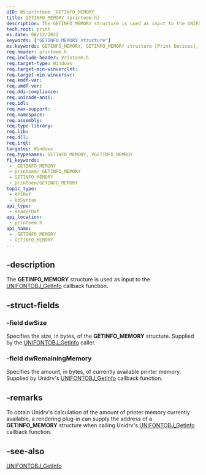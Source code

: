```yaml
---
UID: NS:printoem._GETINFO_MEMORY
title: GETINFO_MEMORY (printoem.h)
description: The GETINFO_MEMORY structure is used as input to the UNIFONTOBJ_GetInfo callback function.
tech.root: print
ms.date: 08/12/2022
keywords: ["GETINFO_MEMORY structure"]
ms.keywords: GETINFO_MEMORY, GETINFO_MEMORY structure [Print Devices], PGETINFO_MEMORY, PGETINFO_MEMORY structure pointer [Print Devices], PGETINFO_MEMROY, _GETINFO_MEMORY, print.getinfo_memory, print_unidrv-pscript_rendering_d39a4f36-c521-4da4-8f63-5121b344d33a.xml, printoem/GETINFO_MEMORY, printoem/PGETINFO_MEMORY
req.header: printoem.h
req.include-header: Printoem.h
req.target-type: Windows
req.target-min-winverclnt: 
req.target-min-winversvr: 
req.kmdf-ver: 
req.umdf-ver: 
req.ddi-compliance: 
req.unicode-ansi: 
req.idl: 
req.max-support: 
req.namespace: 
req.assembly: 
req.type-library: 
req.lib: 
req.dll: 
req.irql: 
targetos: Windows
req.typenames: GETINFO_MEMORY, PGETINFO_MEMROY
f1_keywords:
 - _GETINFO_MEMORY
 - printoem/_GETINFO_MEMORY
 - GETINFO_MEMORY
 - printoem/GETINFO_MEMORY
topic_type:
 - APIRef
 - kbSyntax
api_type:
 - HeaderDef
api_location:
 - printoem.h
api_name:
 - _GETINFO_MEMORY
 - GETINFO_MEMORY
---
```


## -description

The **GETINFO_MEMORY** structure is used as input to the [UNIFONTOBJ_GetInfo](/windows-hardware/drivers/ddi/printoem/nc-printoem-pfngetinfo) callback function.

## -struct-fields

### -field dwSize

Specifies the size, in bytes, of the **GETINFO_MEMORY** structure. Supplied by the [UNIFONTOBJ_GetInfo](/windows-hardware/drivers/ddi/printoem/nc-printoem-pfngetinfo) caller.

### -field dwRemainingMemory

Specifies the amount, in bytes, of currently available printer memory. Supplied by Unidrv's [UNIFONTOBJ_GetInfo](/windows-hardware/drivers/ddi/printoem/nc-printoem-pfngetinfo) callback function.

## -remarks

To obtain Unidrv's calculation of the amount of printer memory currently available, a rendering plug-in can supply the address of a **GETINFO_MEMORY** structure when calling Unidrv's [UNIFONTOBJ_GetInfo](/windows-hardware/drivers/ddi/printoem/nc-printoem-pfngetinfo) callback function.

## -see-also

[UNIFONTOBJ_GetInfo](/windows-hardware/drivers/ddi/printoem/nc-printoem-pfngetinfo)
